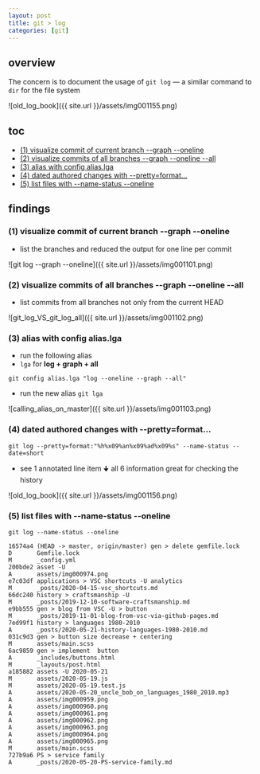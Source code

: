 ```yaml
---
layout: post
title: git > log
categories: [git]
---
```

## overview
The concern is to document the usage of `git log` — a similar command to `dir` for the file system

![old_log_book]({{ site.url }}/assets/img001155.png)

## toc
<!-- TOC -->

- [(1) visualize commit of current branch --graph --oneline](#1-visualize-commit-of-current-branch---graph---oneline)
- [(2) visualize commits of all branches --graph --oneline --all](#2-visualize-commits-of-all-branches---graph---oneline---all)
- [(3) alias with config alias.lga](#3-alias-with-config-aliaslga)
- [(4) dated authored changes with --pretty=format...](#4-dated-authored-changes-with---prettyformat)
- [(5) list files with  --name-status --oneline](#5-list-files-with----name-status---oneline)

<!-- /TOC -->

## findings
### (1) visualize commit of current branch --graph --oneline
* list the branches and reduced the output for one line per commit

![git log --graph --oneline]({{ site.url }}/assets/img001101.png)

### (2) visualize commits of all branches --graph --oneline --all
* list commits from all branches not only from the current HEAD

![git_log_VS_git_log_all]({{ site.url }}/assets/img001102.png)

### (3) alias with config alias.lga
* run the following alias
* `lga` for **log + graph + all**

```
git config alias.lga "log --oneline --graph --all"
```

* run the new alias `git lga`

![calling_alias_on_master]({{ site.url }}/assets/img001103.png)


### (4) dated authored changes with --pretty=format...

```
git log --pretty=format:"%h%x09%an%x09%ad%x09%s" --name-status --date=short
```

* see 1 annotated line item 🠋 all 6 information great for checking the history 

![old_log_book]({{ site.url }}/assets/img001156.png)

### (5) list files with  --name-status --oneline 

```
git log --name-status --oneline

16574a4 (HEAD -> master, origin/master) gen > delete gemfile.lock
D       Gemfile.lock
M       _config.yml
200bde2 asset -U
A       assets/img000974.png
e7c03df applications > VSC shortcuts -U analytics
M       _posts/2020-04-15-vsc_shortcuts.md
66dc240 history > craftsmanship -U
M       _posts/2019-12-10-software-craftsmanship.md
e9bb555 gen > blog from VSC -U > button
M       _posts/2019-11-01-blog-from-vsc-via-github-pages.md
7ed99f1 history > languages 1980-2010
A       _posts/2020-05-21-history-languages-1980-2010.md
031c9d3 gen > button size decrease + centering
M       assets/main.scss
6ac9859 gen > implement  button
A       _includes/buttons.html
M       _layouts/post.html
a185882 assets -U 2020-05-21
M       assets/2020-05-19.js
M       assets/2020-05-19.test.js
A       assets/2020-05-20_uncle_bob_on_languages_1980_2010.mp3
A       assets/img000959.png
A       assets/img000960.png
A       assets/img000961.png
A       assets/img000962.png
A       assets/img000963.png
A       assets/img000964.png
A       assets/img000965.png
M       assets/main.scss
727b9a6 PS > service family
A       _posts/2020-05-20-PS-service-family.md
```